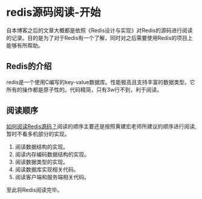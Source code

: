 # redis源码阅读-开始


自本博客之后的文章大概都是依照《Redis设计与实现》对Redis的源码进行阅读的记录。目的是为了对于Redis有一个了解，同时对之后需要使用Redis的项目上能够有所帮助。

## Redis的介绍

redis是一个使用C编写的key-value数据库。性能极高且支持丰富的数据类型。它所有的操作都是原子性的。代码精简，只有3w行不到，利于阅读。

## 阅读顺序

[如何阅读Redis源码？](http://blog.huangz.me/diary/2014/how-to-read-redis-source-code.html)阅读的顺序主要还是按照黄建宏老师所建议的顺序进行阅读,暂时不看多机部分的实现。

1. 阅读数据结构的实现。
2. 阅读内存编码数据结构的实现。
3. 阅读数据类型的实现。
4. 阅读数据库实现相关代码。
5. 阅读客户端和服务端相关代码。

至此将Redis阅读完毕。





